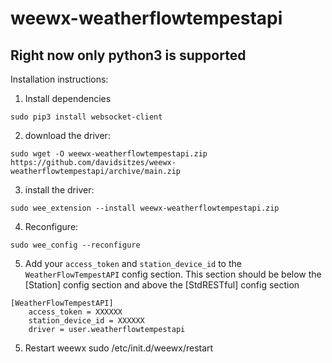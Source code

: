 # weewx-weatherflowtempestapi

## Right now only python3 is supported

Installation instructions:

1) Install dependencies
```
sudo pip3 install websocket-client
```

2) download the driver:
```
sudo wget -O weewx-weatherflowtempestapi.zip https://github.com/davidsitzes/weewx-weatherflowtempestapi/archive/main.zip
```

3) install the driver:
```
sudo wee_extension --install weewx-weatherflowtempestapi.zip
```

4) Reconfigure:
```
sudo wee_config --reconfigure
```

5) Add your `access_token` and `station_device_id` to the `WeatherFlowTempestAPI` config section. This section should be below the [Station] config section and above the [StdRESTful] config section
```
[WeatherFlowTempestAPI]
    access_token = XXXXXX
    station_device_id = XXXXXX
    driver = user.weatherflowtempestapi
```
5) Restart weewx
sudo /etc/init.d/weewx/restart
